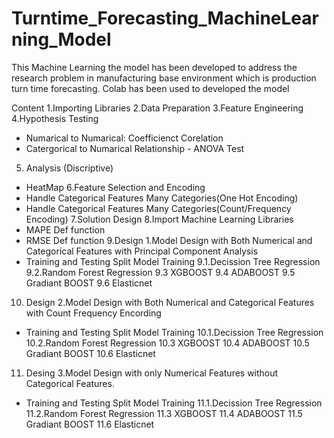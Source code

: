 # Turntime_Forecasting_MachineLearning_Model
This Machine Learning the model has been developed to address the research problem in manufacturing base environment which is production turn time forecasting. Colab has been used to developed the model

Content 
1.Importing Libraries
2.Data Preparation
3.Feature Engineering
4.Hypothesis Testing
- Numarical to Numarical: Coefficienct Corelation
- Catergorical to Numarical Relationship - ANOVA Test
5. Analysis (Discriptive)
- HeatMap
6.Feature Selection and Encoding
- Handle Categorical Features Many Categories(One Hot Encoding)
- Handle Categorical Features Many Categories(Count/Frequency Encoding)
7.Solution Design
8.Import Machine Learning Libraries
- MAPE Def function
- RMSE Def function
9.Design 1.Model Design with Both Numerical and Categorical Features with Principal Component Analysis
- Training and Testing Split
  Model Training
  9.1.Decission Tree Regression
  9.2.Random Forest Regression
  9.3 XGBOOST
  9.4 ADABOOST
  9.5 Gradiant BOOST
  9.6 Elasticnet
10. Design 2.Model Design with Both Numerical and Categorical Features with Count Frequency Encording
- Training and Testing Split
  Model Training
  10.1.Decission Tree Regression
  10.2.Random Forest Regression
  10.3 XGBOOST
  10.4 ADABOOST
  10.5 Gradiant BOOST
  10.6 Elasticnet
11. Desing 3.Model Design with only Numerical Features without Categorical Features.
- Training and Testing Split
  Model Training
  11.1.Decission Tree Regression
  11.2.Random Forest Regression
  11.3 XGBOOST
  11.4 ADABOOST
  11.5 Gradiant BOOST
  11.6 Elasticnet


  
